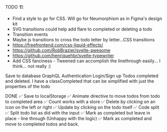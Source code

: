 TODO
🏗

- Find a style to go for CSS. Will go for Neumorphism as in Figma's design kit
- SVG transitions could help add flare to completed or deleting a todo
- Transition events
- Maybe js transitions to cross the todo letter by letter...CSS transitions
- https://freefrontend.com/css-liquid-effects/
- https://github.com/RobBrazier/svelte-awesome
- https://github.com/henriquehbr/svelte-typewriter
- Add CSS fanciness - Tweened can accomplish the linethrough easily... I think... not really :)

Save to database
GraphQL
Authentication Login/Sign up
Todos completed and deleted. I have a classCompleted that can be simplified with just the properties of the todo

DONE
✅ Save to localStorage
✅ Animate directive to move todos from todo to completed area
✅ Count works with a store
✅ Delete by clicking on an icon on the left or right
✅ Update by clicking on the todo itself
✅ Code split
✅ Split todo list as did with the input
✅ Mark as completed but leave in place - line through (Unhappy with the logic)
✅ Mark as completed and move to completed todos and back.
